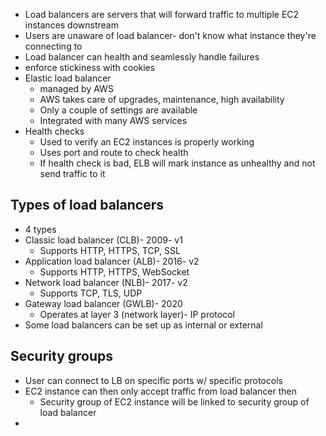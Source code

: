 - Load balancers are servers that will forward traffic to multiple EC2 instances downstream
- Users are unaware of load balancer- don't know what instance they're connecting to
- Load balancer can health and seamlessly handle failures
- enforce stickiness with cookies
- Elastic load balancer
	- managed by AWS
	- AWS takes care of upgrades, maintenance, high availability
	- Only a couple of settings are available
	- Integrated with many AWS services
- Health checks
	- Used to verify an EC2 instances is properly working
	- Uses port and route to check health
	- If health check is bad, ELB will mark instance as unhealthy and not send traffic to it

## Types of load balancers
- 4 types
- Classic load balancer (CLB)- 2009- v1
	- Supports HTTP, HTTPS, TCP, SSL
- Application load balancer (ALB)- 2016- v2
	- Supports HTTP, HTTPS, WebSocket
- Network load balancer (NLB)- 2017- v2
	- Supports TCP, TLS, UDP
- Gateway load balancer (GWLB)- 2020
	- Operates at layer 3 (network layer)- IP protocol
- Some load balancers can be set up as internal or external

## Security groups
- User can connect to LB on specific ports w/ specific protocols
- EC2 instance can then only accept traffic from load balancer then
	- Security group of EC2 instance will be linked to security group of load balancer
- 